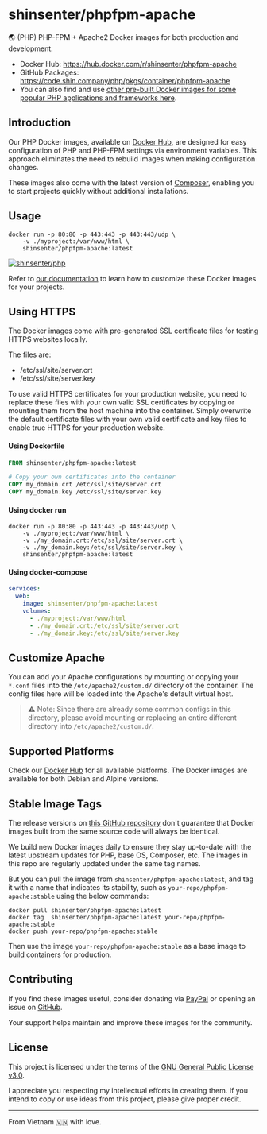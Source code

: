 # shinsenter/phpfpm-apache

🌏 (PHP) PHP-FPM + Apache2 Docker images for both production and development.

- Docker Hub: https://hub.docker.com/r/shinsenter/phpfpm-apache
- GitHub Packages: https://code.shin.company/php/pkgs/container/phpfpm-apache
- You can also find and use [other pre-built Docker images for some popular PHP applications and frameworks here](https://hub.docker.com/u/shinsenter).


## Introduction

Our PHP Docker images, available on [Docker Hub](https://hub.docker.com/r/shinsenter/php),
are designed for easy configuration of PHP and PHP-FPM settings via environment variables.
This approach eliminates the need to rebuild images when making configuration changes.

These images also come with the latest version of [Composer](https://getcomposer.org),
enabling you to start projects quickly without additional installations.


## Usage

```shell
docker run -p 80:80 -p 443:443 -p 443:443/udp \
    -v ./myproject:/var/www/html \
    shinsenter/phpfpm-apache:latest
```

[![shinsenter/php](https://repository-images.githubusercontent.com/458053748/5a05c8e4-1c00-440c-98f1-2cd4548bbaa2)](https://docker.shin.company/php)

Refer to [our documentation](https://hub.docker.com/r/shinsenter/php) to learn how to customize these Docker images for your projects.


## Using HTTPS

The Docker images come with pre-generated SSL certificate files for testing HTTPS websites locally.

The files are:
- /etc/ssl/site/server.crt
- /etc/ssl/site/server.key

To use valid HTTPS certificates for your production website,
you need to replace these files with your own valid SSL certificates
by copying or mounting them from the host machine into the container.
Simply overwrite the default certificate files with your own valid
certificate and key files to enable true HTTPS for your production website.

#### Using Dockerfile

```Dockerfile
FROM shinsenter/phpfpm-apache:latest

# Copy your own certificates into the container
COPY my_domain.crt /etc/ssl/site/server.crt
COPY my_domain.key /etc/ssl/site/server.key
```

#### Using docker run

```shell
docker run -p 80:80 -p 443:443 -p 443:443/udp \
    -v ./myproject:/var/www/html \
    -v ./my_domain.crt:/etc/ssl/site/server.crt \
    -v ./my_domain.key:/etc/ssl/site/server.key \
    shinsenter/phpfpm-apache:latest
```

#### Using docker-compose

```yml
services:
  web:
    image: shinsenter/phpfpm-apache:latest
    volumes:
      - ./myproject:/var/www/html
      - ./my_domain.crt:/etc/ssl/site/server.crt
      - ./my_domain.key:/etc/ssl/site/server.key
```


## Customize Apache

You can add your Apache configurations by mounting or copying your `*.conf` files into the `/etc/apache2/custom.d/` directory of the container.
The config files here will be loaded into the Apache's default virtual host.

> ⚠️ Note: Since there are already some common configs in this directory, please avoid mounting or replacing an entire different directory into `/etc/apache2/custom.d/`.


## Supported Platforms

Check our [Docker Hub](https://hub.docker.com/r/shinsenter/phpfpm-apache/tags) for all available platforms. The Docker images are available for both Debian and Alpine versions.


## Stable Image Tags

The release versions on [this GitHub repository](https://code.shin.company/php) don't guarantee
that Docker images built from the same source code will always be identical.

We build new Docker images daily to ensure they stay up-to-date
with the latest upstream updates for PHP, base OS, Composer, etc.
The images in this repo are regularly updated under the same tag names.

But you can pull the image from `shinsenter/phpfpm-apache:latest`,
and tag it with a name that indicates its stability,
such as `your-repo/phpfpm-apache:stable` using the below commands:

```shell
docker pull shinsenter/phpfpm-apache:latest
docker tag  shinsenter/phpfpm-apache:latest your-repo/phpfpm-apache:stable
docker push your-repo/phpfpm-apache:stable
```

Then use the image `your-repo/phpfpm-apache:stable` as a base image to build containers for production.


## Contributing

If you find these images useful, consider donating via [PayPal](https://www.paypal.me/shinsenter) or opening an issue on [GitHub](https://code.shin.company/php/issues/new).

Your support helps maintain and improve these images for the community.


## License

This project is licensed under the terms of the [GNU General Public License v3.0](https://code.shin.company/php/blob/main/LICENSE).

I appreciate you respecting my intellectual efforts in creating them. If you intend to copy or use ideas from this project, please give proper credit.

---

From Vietnam 🇻🇳 with love.
